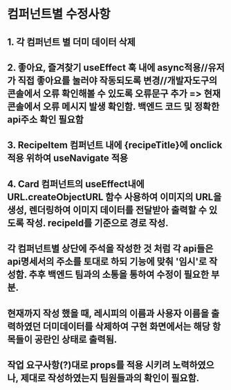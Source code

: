 # 컴퍼넌트별 수정사항

## 1. 각 컴퍼넌트 별 더미 데이터 삭제
## 2. 좋아요, 즐겨찾기 useEffect 훅 내에 async적용//유저가 직접 좋아요를 눌러야 작동되도록 변경//개발자도구의 콘솔에서 오류 확인해볼 수 있도록 오류문구 추가 => 현재 콘솔에서 오류 메시지 발생 확인함. 백엔드 코드 및 정확한 api주소 확인 필요함
## 3. RecipeItem 컴퍼넌트 내에 {recipeTitle}에 onclick적용 위하여 useNavigate 적용
## 4. Card 컴퍼넌트의 useEffect내에 URL.createObjectURL 함수 사용하여 이미지의 URL을 생성, 렌더링하여 이미지 데이터를 전달받아 출력할 수 있도록 작성. recipeId를 기준으로 경로 작성.
## 각 컴퍼넌트별 상단에 주석을 작성한 것 처럼 각 api들은 api명세서의 주소를 토대로 하되 기능에 맞춰 '임시'로 작성함. 추후 백엔드 팀과의 소통을 통하여 수정이 필요한 부분.

## 현재까지 작성 했을 때, 레시피의 이름과 사용자 이름을 출력하였던 더미데이터를 삭제하여 구현 화면에서는 해당 항목들이 공란인 상태로 출력됨.
## 작업 요구사항(?)대로 props를 적용 시키려 노력하였으나, 제대로 작성하였는지 팀원들과의 확인이 필요함.